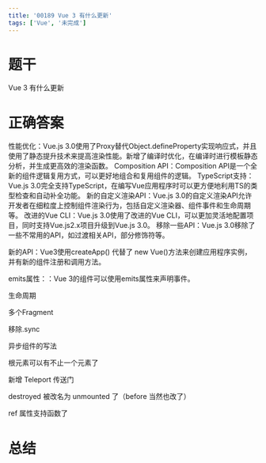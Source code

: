```yaml
---
title: '00189 Vue 3 有什么更新'
tags: ['Vue', '未完成']
---
```


# 题干

Vue 3 有什么更新

# 正确答案

性能优化：Vue.js 3.0使用了Proxy替代Object.defineProperty实现响应式，并且使用了静态提升技术来提高渲染性能。新增了编译时优化，在编译时进行模板静态分析，并生成更高效的渲染函数。
Composition API：Composition API是一个全新的组件逻辑复用方式，可以更好地组合和复用组件的逻辑。
TypeScript支持：Vue.js 3.0完全支持TypeScript，在编写Vue应用程序时可以更方便地利用TS的类型检查和自动补全功能。
新的自定义渲染API：Vue.js 3.0的自定义渲染API允许开发者在细粒度上控制组件渲染行为，包括自定义渲染器、组件事件和生命周期等。
改进的Vue CLI：Vue.js 3.0使用了改进的Vue CLI，可以更加灵活地配置项目，同时支持Vue.js2.x项目升级到Vue.js 3.0。
移除一些API：Vue.js 3.0移除了一些不常用的API，如过渡相关API，部分修饰符等。

新的API：Vue3使用createApp() 代替了 new Vue()方法来创建应用程序实例，并有新的组件注册和调用方法。


emits属性：：Vue 3的组件可以使用emits属性来声明事件。


生命周期


多个Fragment


移除.sync


异步组件的写法


根元素可以有不止一个元素了


新增 Teleport 传送门


destroyed 被改名为 unmounted 了（before 当然也改了）


ref 属性支持函数了


# 总结



<script>
  function func() {

  }
  
</script>